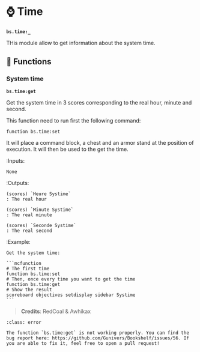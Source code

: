 # ⌚ Time

**`bs.time:_`**

THis module allow to get information about the system time.

##  🔧 Functions

###  System time

**`bs.time:get`**

Get the system time in 3 scores corresponding to the real hour, minute and second.

This function need to run first the following command:

```mcfunction
function bs.time:set
```

It will place a command block, a chest and an armor stand at the position of execution. It will then be used to the get the time.

:Inputs:

    None

:Outputs:

    (scores) `Heure Systime`
    : The real hour

    (scores) `Minute Systime`
    : The real minute

    (scores) `Seconde Systime`
    : The real second

:Example:

    Get the system time:
    
    ```mcfunction
    # The first time
    function bs.time:set
    # Then, once every time you want to get the time
    function bs.time:get
    # Show the result
    scoreboard objectives setdisplay sidebar Systime
    ```

> **Credits**: RedCoal & Awhikax

```{admonition} Bug reported
:class: error

The function `bs.time:get` is not working properly. You can find the bug report here: https://github.com/Gunivers/Bookshelf/issues/56. If you are able to fix it, feel free to open a pull request!
```